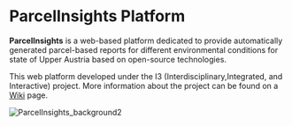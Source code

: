 # ParcelInsights Platform

**ParcelInsights** is a web-based platform dedicated to provide automatically generated parcel-based reports for different environmental conditions for state of Upper Austria based on open-source technologies.

This web platform developed under the I3 (Interdisciplinary,Integrated, and Interactive) project. More information about the project can be found on a [Wiki](https://git.sbg.ac.at/st22_512323/i3-project-st23-sahinovic/-/wikis/Automated-parcel-based-reports-for-different-environmental-conditions-based-on-open-source-technologies) page.

![ParcelInsights_background2](/uploads/21bac39315e8ddc9904d86920bcf5161/ParcelInsights_background2.png)
